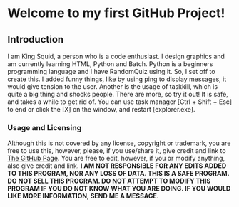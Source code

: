 # Welcome to my first GitHub Project!

## Introduction

I am King Squid, a person who is a code enthusiast. I design graphics and am currently learning HTML, Python and Batch. Python is a beginners programming language and I have RandomQuiz using it. So, I set off to create this. I added funny things, like by using ping to display messages, it would give tension to the user. Another is the usage of taskkill, which is quite a big thing and shocks people. There are more, so try it out! It is safe, and takes a while to get rid of. You can use task manager [Ctrl + Shift + Esc] to end or click the [X] on the window, and restart [explorer.exe].

### Usage and Licensing
	
Although this is not covered by any license, copyright or trademark, you are free to use this, however, please, if you use/share it, give credit and link to [The GitHub Page](https://king-squid.github.io/RandomQuiz/). You are free to edit, however, if you or modify anything, also give credit and link. <b> I AM NOT RESPONSIBLE FOR ANY EDITS ADDED TO THIS PROGRAM, NOR ANY LOSS OF DATA. THIS IS A SAFE PROGRAM. DO NOT SELL THIS PROGRAM. DO NOT ATTEMPT TO MODIFY THIS PROGRAM IF YOU DO NOT KNOW WHAT YOU ARE DOING. IF YOU WOULD LIKE MORE INFORMATION, SEND ME A MESSAGE. </b>
